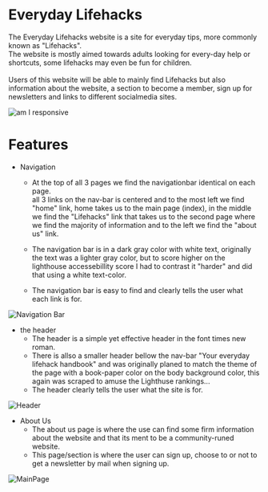 # Everyday Lifehacks
The Everyday Lifehacks website is a site for everyday tips, more commonly known as "Lifehacks".<br> The website is mostly aimed towards adults looking for every-day help or shortcuts, some lifehacks may even be fun for children.<br>
<br>
Users of this website will be able to mainly find Lifehacks but also information about the website, a section to become a member, sign up for newsletters and links to different socialmedia sites.<br>

![am I responsive](https://i.ibb.co/5R03yKX/image.png)<br>
# Features
- Navigation
  - At the top of all 3 pages we find the navigationbar identical on each page.<br> all 3 links on the nav-bar is centered and to the most left we find "home" link, home takes us to the main page (index), in the middle we find the 
   "Lifehacks" link that takes us to the second page where we find the majority of information and to the left we find the "about us" link.<br>

  - The navigation bar is in a dark gray color with white text, originally the text was a lighter gray color, but to score higher on the lighthouse accessebillity score I had to contrast it "harder" and did that using a white text-color.
  - The navigation bar is easy to find and clearly tells the user what each link is for.

![Navigation Bar](https://i.ibb.co/Kw81T2W/imagenavfixed.png)
- the header
  - The header is a simple yet effective header in the font times new roman.
  - There is allso a smaller header bellow the nav-bar "Your everyday lifehack handbook" and was originally planed to match the theme of the page with a book-paper color on the body background color, this again was scraped to amuse the Lighthuse rankings...
  - The header clearly tells the user what the site is for.<br>
  
 

![Header](https://i.ibb.co/HPcLKQs/imagenavreal.png)
- About Us
  - The about us page is where the use can find some firm information about the website and that its ment to be a community-runed website.
  - This page/section is where the user can sign up, choose to or not to get a newsletter by mail when signing up.

![MainPage](https://i.ibb.co/C8TFycv/imagemainpage.png)
